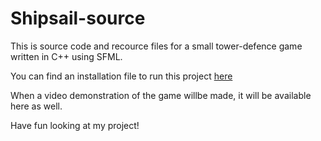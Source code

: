 # Shipsail-source
This is source code and recource files for a small tower-defence game written in C++ using SFML.

You can find an installation file to run this project [here](https://drive.google.com/file/d/1S3FJFXxpBpmbzXF0rhkWA9Q2Q_v_MIjb/view?usp=share_link)

When a video demonstration of the game willbe made, it will be available here as well.

Have fun looking at my project!

